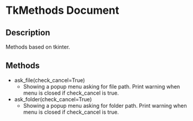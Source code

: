 # TkMethods Document
## Description
Methods based on tkinter.

## Methods
* ask_file(check_cancel=True)
  * Showing a popup menu asking for file path. Print warning when menu is closed if check_cancel is true.
* ask_folder(check_cancel=True)
  * Showing a popup menu asking for folder path. Print warning when menu is closed if check_cancel is true.
